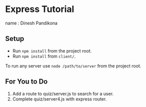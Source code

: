 # Express Tutorial

name : Dinesh Pandikona

## Setup

- Run `npm install` from the project root.
- Run `npm install` from `client/`.

To run any server use `node /path/to/server` from the project root.

## For You to Do

1. Add a route to quiz/server.js to search for a user.
2. Complete quiz/server4.js with express router.
